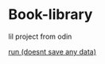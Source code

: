 # Book-library
lil project from odin 

<a href="https://siduck76.github.io/Book-library/"> run (doesnt save any data) </a>
